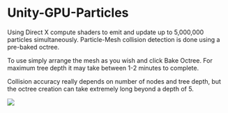 # Unity-GPU-Particles
Using Direct X compute shaders to emit and update up to 5,000,000 particles simultaneously. Particle-Mesh collision detection is done using a pre-baked octree. 


To use simply arrange the mesh as you wish and click Bake Octree.
For maximum tree depth it may take between 1-2 minutes to complete.

Collision accuracy really depends on number of nodes and tree depth, but the octree creation can take extremely
long beyond a depth of 5.


![](https://github.com/Brozef92/Unity-GPU-Particles/gif_1.gif)
